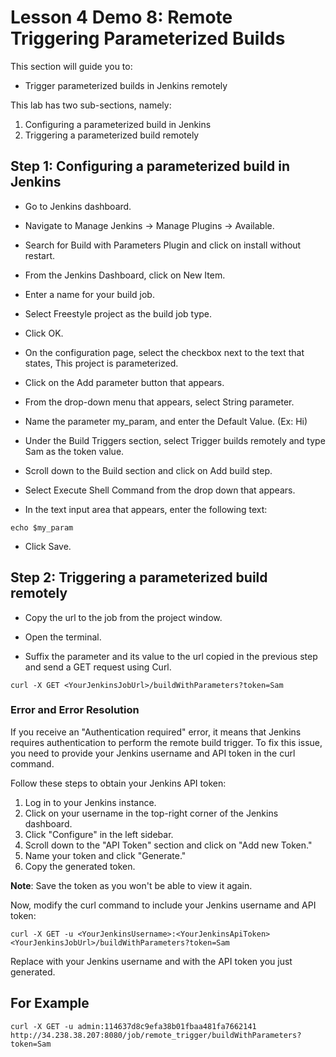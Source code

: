 # Lesson 4 Demo 8: Remote Triggering Parameterized Builds

This section will guide you to:
- Trigger parameterized builds in Jenkins remotely

This lab has two sub-sections, namely:
1. Configuring a parameterized build in Jenkins
2. Triggering a parameterized build remotely

## Step 1: Configuring a parameterized build in Jenkins
- Go to Jenkins dashboard.
- Navigate to Manage Jenkins → Manage Plugins → Available.
- Search for Build with Parameters Plugin and click on install without restart.
- From the Jenkins Dashboard, click on New Item.
- Enter a name for your build job.
- Select Freestyle project as the build job type.

- Click OK.
- On the configuration page, select the checkbox next to the text that states, This project is parameterized.

- Click on the Add parameter button that appears.

- From the drop-down menu that appears, select String parameter.
- Name the parameter my_param, and enter the Default Value. (Ex: Hi)

- Under the Build Triggers section, select Trigger builds remotely and type Sam as the token value.

- Scroll down to the Build section and click on Add build step.
- Select Execute Shell Command from the drop down that appears.

- In the text input area that appears, enter the following text:
```
echo $my_param
```

- Click Save.

## Step 2: Triggering a parameterized build remotely

- Copy the url to the job from the project window.

- Open the terminal.
- Suffix the parameter and its value to the url copied in the previous step and send a GET request using Curl.
```
curl -X GET <YourJenkinsJobUrl>/buildWithParameters?token=Sam
```

### Error and Error Resolution
If you receive an "Authentication required" error, it means that Jenkins requires authentication to perform the remote build trigger. To fix this issue, you need to provide your Jenkins username and API token in the curl command.

Follow these steps to obtain your Jenkins API token:

1. Log in to your Jenkins instance.
2. Click on your username in the top-right corner of the Jenkins dashboard.
3. Click "Configure" in the left sidebar.
4. Scroll down to the "API Token" section and click on "Add new Token."
5. Name your token and click "Generate."
6. Copy the generated token.

**Note**: Save the token as you won't be able to view it again.

Now, modify the curl command to include your Jenkins username and API token:

 ```
curl -X GET -u <YourJenkinsUsername>:<YourJenkinsApiToken> <YourJenkinsJobUrl>/buildWithParameters?token=Sam 
```
Replace <YourJenkinsUsername> with your Jenkins username and <YourJenkinsApiToken> with the API token you just generated.

## For Example

```
curl -X GET -u admin:114637d8c9efa38b01fbaa481fa7662141 http://34.238.38.207:8080/job/remote_trigger/buildWithParameters?token=Sam
```
